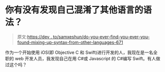 # 你有没有发现自己混淆了其他语言的语法？

> 原文:[https://dev . to/samxeshun/do-you-ever-find-you-ever-you-found-mixing-up-syntax-from-other-languages-671](https://dev.to/samxeshun/do-you-ever-find-yourself-mixing-up-syntax-from-other-languages-671)

作为一个开始使用 iOS(即 Objective C 和 Swift)进行开发的人，我现在是一名全职的 web 开发人员，我发现自己在用 C#或 Javascript 的 C#编写 Swift。有人做过这个吗？